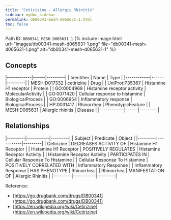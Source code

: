 ```yaml
---
title: "Cetirizine - Allergic Rhinitis"
sidebar: mydoc_sidebar
permalink: db00341-mesh-d065631-1.html
toc: false 
---
```



Path ID: `DB00341_MESH_D065631_1`
{% include image.html url="images/db00341-mesh-d065631-1.png" file="db00341-mesh-d065631-1.png" alt="db00341-mesh-d065631-1" %}

## Concepts

|------------|------|---------|
| Identifier | Name | Type    |
|------------|------|---------|
| MESH:D017332 | cetirizine | Drug |
| UniProt:P35367 | Histamine H1 receptor | Protein |
| GO:0004969 | Histamine receptor activity | MolecularActivity |
| GO:0071420 | Cellular response to histamine | BiologicalProcess |
| GO:0006954 | Inflammatory response | BiologicalProcess |
| HP:0031417 | Rhinorrhea | PhenotypicFeature |
| MESH:D065631 | Allergic rhinitis | Disease |
|------------|------|---------|

## Relationships

|---------|-----------|---------|
| Subject | Predicate | Object  |
|---------|-----------|---------|
| Cetirizine | DECREASES ACTIVITY OF | Histamine H1 Receptor |
| Histamine H1 Receptor | POSITIVELY REGULATES | Histamine Receptor Activity |
| Histamine Receptor Activity | PARTICIPATES IN | Cellular Response To Histamine |
| Cellular Response To Histamine | POSITIVELY CORRELATED WITH | Inflammatory Response |
| Inflammatory Response | HAS PHENOTYPE | Rhinorrhea |
| Rhinorrhea | MANIFESTATION OF | Allergic Rhinitis |
|---------|-----------|---------|

Reference: 
  - [https://go.drugbank.com/drugs/DB00341](https://go.drugbank.com/drugs/DB00341)
  - [https://en.wikipedia.org/wiki/Cetirizine](https://en.wikipedia.org/wiki/Cetirizine)
